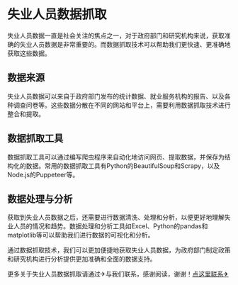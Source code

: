 # 失业人员数据抓取

失业人员数据一直是社会关注的焦点之一，对于政府部门和研究机构来说，获取准确的失业人员数据是非常重要的。而数据抓取技术可以帮助我们更快速、更准确地获取这些数据。

## 数据来源

失业人员数据可以来自于政府部门发布的统计数据、就业服务机构的报告、以及各种调查问卷等。这些数据分散在不同的网站和平台上，需要利用数据抓取技术进行整合和提取。

## 数据抓取工具

数据抓取工具可以通过编写爬虫程序来自动化地访问网页、提取数据，并保存为结构化的数据。常用的数据抓取工具有Python的BeautifulSoup和Scrapy，以及Node.js的Puppeteer等。

## 数据处理与分析

获取到失业人员数据之后，还需要进行数据清洗、处理和分析，以便更好地理解失业人员的情况和趋势。数据处理和分析工具如Excel、Python的pandas和matplotlib等可以帮助我们进行数据的可视化和分析。

通过数据抓取技术，我们可以更加便捷地获取失业人员数据，为政府部门制定政策和研究机构进行分析提供更加准确和全面的数据支持。

更多关于失业人员数据抓取请通过✈与我们联系，感谢阅读，谢谢！[点这里联系✈](https://1.k02.cc)